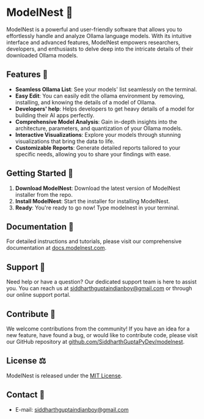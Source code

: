 # ModelNest 🥚

ModelNest is a powerful and user-friendly software that allows you to effortlessly handle and analyze Ollama language models. With its intuitive interface and advanced features, ModelNest empowers researchers, developers, and enthusiasts to delve deep into the intricate details of their downloaded Ollama models.

## Features 🦾

- **Seamless Ollama List**: See your models' list seamlessly on the terminal.
- **Easy Edit**: You can easily edit the ollama environment by removing, installing, and knowing the details of a model of Ollama.
- **Developers' help**: Helps developers to get heavy details of a model for building their AI apps perfectly.
- **Comprehensive Model Analysis**: Gain in-depth insights into the architecture, parameters, and quantization of your Ollama models.
- **Interactive Visualizations**: Explore your models through stunning visualizations that bring the data to life.
- **Customizable Reports**: Generate detailed reports tailored to your specific needs, allowing you to share your findings with ease.

## Getting Started 💨

1. **Download ModelNest**: Download the latest version of ModelNest installer from the repo.
2. **Install ModelNest**: Start the installer for installing ModelNest.
3. **Ready**: You're ready to go now! Type modelnest in your terminal.

## Documentation 📖

For detailed instructions and tutorials, please visit our comprehensive documentation at [docs.modelnest.com](https://docs.modelnest.com).

## Support 🚀

Need help or have a question? Our dedicated support team is here to assist you. You can reach us at [siddharthguptaindianboy@gmail.com](mailto:siddharthguptaindianboy@gmail.com) or through our online support portal.

## Contribute 🤝

We welcome contributions from the community! If you have an idea for a new feature, have found a bug, or would like to contribute code, please visit our GitHub repository at [github.com/SiddharthGuptaPyDev/modelnest](https://github.com/SiddharthGuptaPyDev/ModelNest/).

## License ⚖️

ModelNest is released under the [MIT License](LICENSE).

## Contact 💬

- E-mail: siddharthguptaindianboy@gmail.com
